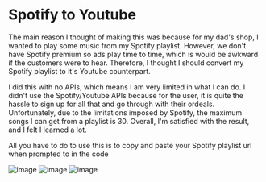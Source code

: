 # Spotify to Youtube
The main reason I thought of making this was because for my dad's shop, I wanted to play some music from my Spotify playlist. However, we don't have Spotify premium so ads play time to time, which is would be awkward if the customers were to hear. Therefore, I thought I should convert my Spotify playlist to it's Youtube counterpart.

I did this with no APIs, which means I am very limited in what I can do. I didn't use the Spotify/Youtube APIs because for the user, it is quite the hassle to sign up for all that and go through with their ordeals. Unfortunately, due to the limitations imposed by Spotify, the maximum songs I can get from a playlist is 30. Overall, I'm satisfied with the result, and I felt I learned a lot.

All you have to do to use this is to copy and paste your Spotify playlist url when prompted to in the code

![image](https://user-images.githubusercontent.com/62976976/81495572-0c5d9300-9266-11ea-9385-7286f8958a7a.png)
![image](https://user-images.githubusercontent.com/62976976/81511870-3a2bf180-92d1-11ea-95da-7378a7b88087.png)
![image](https://user-images.githubusercontent.com/62976976/81767627-bbc87e80-948d-11ea-85cc-136c70278152.png)


